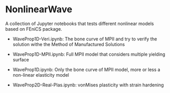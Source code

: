 # NonlinearWave
A collection of Jupyter notebooks that tests different nonlinear models based on FEniCS package.

- WaveProp1D-Veri.ipynb: The bone curve of MPII and try to verify the solution withe the Method of Manufactured Solutions

- WaveProp1D-MPII.ipynb: Full MPII model that considers multiple yielding surface

- WaveProp1D.ipynb: Only the bone curve of MPII model, more or less a non-linear elasticity model

- WaveProp2D-Real-Plas.ipynb: vonMises plasticity with strain hardening
